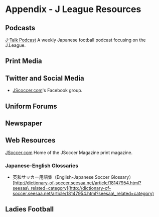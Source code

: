 # Appendix - J League Resources

## Podcasts

[J-Talk Podcast](https://jtalkpod.podbean.com/) A weekly Japanese football podcast focusing on the J.League.

## Print Media

## Twitter and Social Media

* [JScoccer.com](https://www.facebook.com/groups/JSoccer/?ref=share)'s Facebook group. 

## Uniform Forums

## Newspaper

## Web Resources

[JSoccer.com](http://www.jsoccer.com/) Home of the JSoccer Magazine print magazine. 

### Japanese-English Glossaries

* 英和サッカー用語集（English-Japanese Soccer Glossary） [http://dictionary-of-soccer.seesaa.net/article/18147954.html?seesaa\_related=category](http://dictionary-of-soccer.seesaa.net/article/18147954.html?seesaa\_related=category)

## Ladies Football
